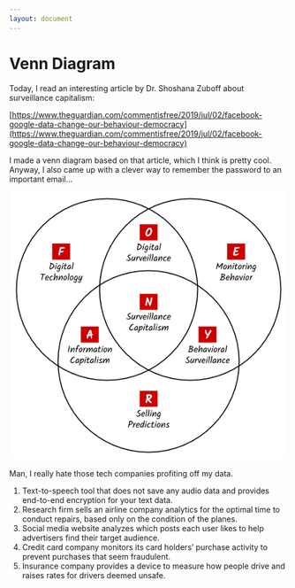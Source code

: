 ```yaml
---
layout: document
---
```

# Venn Diagram

Today, I read an interesting article by Dr. Shoshana Zuboff about surveillance capitalism:

[https://www.theguardian.com/commentisfree/2019/jul/02/facebook-google-data-change-our-behaviour-democracy](https://www.theguardian.com/commentisfree/2019/jul/02/facebook-google-data-change-our-behaviour-democracy)

I made a venn diagram based on that article, which I think is pretty cool. Anyway, I also came up with a clever way to remember the password to an important email...

![Venn diagram showing the three components of surveillance capitalism.](../assets/img/venn_diagram.png)

Man, I really hate those tech companies profiting off my data.

1. Text-to-speech tool that does not save any audio data and provides end-to-end encryption for your text data.
1. Research firm sells an airline company analytics for the optimal time to conduct repairs, based only on the condition of the planes.
1. Social media website analyzes which posts each user likes to help advertisers find their target audience.
1. Credit card company monitors its card holders’ purchase activity to prevent purchases that seem fraudulent.
1. Insurance company provides a device to measure how people drive and raises rates for drivers deemed unsafe.
